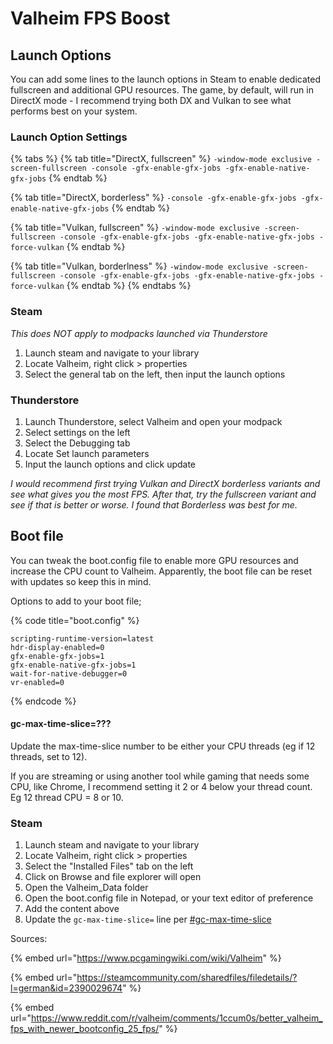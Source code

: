 # Valheim FPS Boost

## Launch Options

You can add some lines to the launch options in Steam to enable dedicated fullscreen and additional GPU resources. The game, by default, will run in DirectX mode - I recommend trying both DX and Vulkan to see what performs best on your system.

### Launch Option Settings

{% tabs %}
{% tab title="DirectX, fullscreen" %}
`-window-mode exclusive -screen-fullscreen -console -gfx-enable-gfx-jobs -gfx-enable-native-gfx-jobs`
{% endtab %}

{% tab title="DirectX, borderless" %}
`-console -gfx-enable-gfx-jobs -gfx-enable-native-gfx-jobs`
{% endtab %}

{% tab title="Vulkan, fullscreen" %}
`-window-mode exclusive -screen-fullscreen -console -gfx-enable-gfx-jobs -gfx-enable-native-gfx-jobs -force-vulkan`
{% endtab %}

{% tab title="Vulkan, borderlness" %}
`-window-mode exclusive -screen-fullscreen -console -gfx-enable-gfx-jobs -gfx-enable-native-gfx-jobs -force-vulkan`
{% endtab %}
{% endtabs %}

### Steam

_This does NOT apply to modpacks launched via Thunderstore_

1. Launch steam and navigate to your library
2. Locate Valheim, right click > properties
3. Select the general tab on the left, then input the launch options

### Thunderstore

1. Launch Thunderstore, select Valheim and open your modpack
2. Select settings on the left
3. Select the Debugging tab
4. Locate Set launch parameters
5. Input the launch options and click update

_I would recommend first trying Vulkan and DirectX borderless variants and see what gives you the most FPS. After that, try the fullscreen variant and see if that is better or worse. I found that Borderless was best for me._

## Boot file

You can tweak the boot.config file to enable more GPU resources and increase the CPU count to Valheim. Apparently, the boot file can be reset with updates so keep this in mind.

Options to add to your boot file;

{% code title="boot.config" %}
```
scripting-runtime-version=latest
hdr-display-enabled=0
gfx-enable-gfx-jobs=1
gfx-enable-native-gfx-jobs=1
wait-for-native-debugger=0
vr-enabled=0
```
{% endcode %}

#### gc-max-time-slice=???

Update the max-time-slice number to be either your CPU threads (eg if 12 threads, set to 12).

If you are streaming or using another tool while gaming that needs some CPU, like Chrome, I recommend setting it 2 or 4 below your thread count. Eg 12 thread CPU = 8 or 10.

### Steam

1. Launch steam and navigate to your library
2. Locate Valheim, right click > properties
3. Select the "Installed Files" tab on the left
4. Click on Browse and file explorer will open
5. Open the Valheim\_Data folder
6. Open the boot.config file in Notepad, or your text editor of preference
7. Add the content above
8. Update the `gc-max-time-slice=` line per [#gc-max-time-slice](valheim-fps-boost.md#gc-max-time-slice "mention")



Sources:

{% embed url="https://www.pcgamingwiki.com/wiki/Valheim" %}

{% embed url="https://steamcommunity.com/sharedfiles/filedetails/?l=german&id=2390029674" %}

{% embed url="https://www.reddit.com/r/valheim/comments/1ccum0s/better_valheim_fps_with_newer_bootconfig_25_fps/" %}
